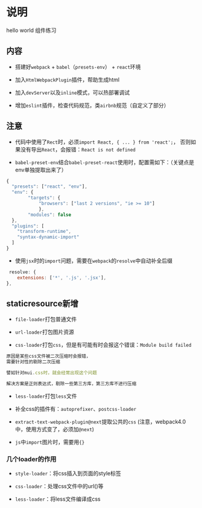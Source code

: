 # 说明

hello world 组件练习

## 内容

- 搭建好`webpack` + `babel`（`presets-env`） + `react`环境

- 加入`HtmlWebpackPlugin`插件，帮助生成html

- 加入`devServer`以及`inline`模式，可以热部署调试

- 增加`eslint`插件，检查代码规范，类`airbnb`规范（自定义了部分）

## 注意

- 代码中使用了`Rect`时，必须`import React, { ... } from 'react';`，
否则如果没有导出`React`，会报错：`React is not defined`

- `babel-preset-env`结合`babel-preset-react`使用时，配置需如下：（关键点是env单独提取出来了）

```js
{
  "presets": ["react", "env"],
  "env": {
        "targets": {
            "browsers": ["last 2 versions", "ie >= 10"]
            },
        "modules": false
  },
  "plugins": [
    "transform-runtime",
    "syntax-dynamic-import"
  ]
}
```

- 使用`jsx`时的`import`问题，需要在`webpack`的`resolve`中自动补全后缀

```js
 resolve: {
    extensions: ['*', '.js', '.jsx'],
},
```

## staticresource新增

- `file-loader`打包普通文件

- `url-loader`打包图片资源

- `css-loader`打包`css`，但是有可能有时会报这个错误：`Module build failed`

```js
原因是某些css文件被二次压缩时会报错，
需要针对性的剔除二次压缩

譬如针对mui.css时，就会经常出现这个问题

解决方案是正则表达式，剔除一些第三方库，第三方库不进行压缩
```

- `less-loader`打包`less`文件

- 补全css的插件有：`autoprefixer`、`postcss-loader`

- `extract-text-webpack-plugin@next`提取公共的`css`
(注意，webpack4.0中，使用方式变了，必须加`@next`)

- `js`中`import`图片时，需要用`{}`

### 几个loader的作用

- `style-loader`：将css插入到页面的style标签

- `css-loader`：处理css文件中的url()等

- `less-loader`：将less文件编译成css
